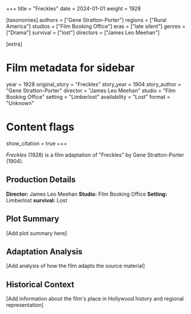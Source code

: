 +++
title = "Freckles"
date = 2024-01-01
weight = 1928

[taxonomies]
authors = ["Gene Stratton-Porter"]
regions = ["Rural America"]
studios = ["Film Booking Office"]
eras = ["late silent"]
genres = ["Drama"]
survival = ["lost"]
directors = ["James Leo Meehan"]

[extra]
# Film metadata for sidebar
year = 1928
original_story = "Freckles"
story_year = 1904
story_author = "Gene Stratton-Porter"
director = "James Leo Meehan"
studio = "Film Booking Office"
setting = "Limberlost"
availability = "Lost"
format = "Unknown"

# Content flags
show_citation = true
+++

*Freckles* (1928) is a film adaptation of "Freckles" by Gene Stratton-Porter (1904).

## Production Details

**Director:** James Leo Meehan
**Studio:** Film Booking Office
**Setting:** Limberlost
**survival:** Lost

## Plot Summary

[Add plot summary here]

## Adaptation Analysis

[Add analysis of how the film adapts the source material]

## Historical Context

[Add information about the film's place in Hollywood history and regional representation]